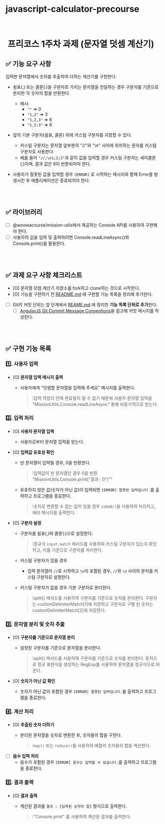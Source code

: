 # javascript-calculator-precourse

<br/>

#  프리코스 1주차 과제 (문자열 덧셈 계산기)

## ✅ 기능 요구 사항

입력한 문자열에서 숫자를 추출하여 더하는 계산기를 구현한다.

- 쉼표(,) 또는 콜론(:)을 구분자로 가지는 문자열을 전달하는 경우 구분자를 기준으로 분리한 각 숫자의 합을 반환한다.
  - 예시:
    - `""` => 0
    - `"1,2"` => 3
    - `"1,2,3"` => 6
    - `"1,2:3"` => 6
- 앞의 기본 구분자(쉼표, 콜론) 외에 커스텀 구분자를 지정할 수 있다.

  - 커스텀 구분자는 문자열 앞부분의 "//"와 "\n" 사이에 위치하는 문자를 커스텀 구분자로 사용한다.
  - 예를 들어 `"//;\n1;2;3"`과 같이 값을 입력할 경우 커스텀 구분자는 세미콜론(;)이며, 결과 값은 6이 반환되어야 한다.

- 사용자가 잘못된 값을 입력할 경우 `[ERROR]` 로 시작하는 메시지와 함께 Error를 발생시킨 후 애플리케이션은 종료되어야 한다.

<br/>
<br/>

## ✅ 라이브러리

- [ ] @woowacourse/mission-utils에서 제공하는 Console API를 사용하여 구현해야 한다.
- [ ] 사용자의 값을 입력 및 출력하려면 Console.readLineAsync()와 Console.print()를 활용한다.

<br/>
<br/>

## ✅ 과제 요구 사항 체크리스트

- [O] 문자열 덧셈 계산기 저장소를 fork하고 clone하는 것으로 시작한다.
- [O] 기능을 구현하기 전 [README.md](http://README.md) 에 구현할 기능 목록을 정리해 추가한다.
- [ ] Git의 커밋 단위는 앞 단계에서 [REAME.md](http://REAME.md) 에 정리한 **기능 목록 단위로 추가**한다.
  - [ ] [AngularJS Git Commit Message Conventions](https://gist.github.com/stephenparish/9941e89d80e2bc58a153)을 참고해 커밋 메시지를 작성한다.

<br/>
<br/>

## ✅ 구현 기능 목록

### 1️⃣. 사용자 입력

- [O] **문자열 입력 메시지 출력**

  - 사용자에게 "덧셈할 문자열을 입력해 주세요" 메시지를 출력한다.

    > ❕입력 작업이 언제 완료될지 알 수 없기 때문에 사용자 문자열 입력을 "MissionUtils.Console.readLineAsync" 통해 비동기적으로 받는다.

### 2️⃣. 입력 처리

- [O] **사용자 문자열 입력**

  - 사용자로부터 문자열 입력을 받는다.

- [O] **입력값 유효성 확인**

  - 빈 문자열이 입력될 경우, 0을 반환한다.

    > ❕입력값이 빈 문자열인 경우 0을 반환 "MissionUtils.Console.print("결과 : 0")""

  - 유효하지 않은 값(숫자가 아닌 값)이 입력되면 `[ERROR] 잘못된 입력입니다.`를 출력하고 프로그램을 종료한다.

    > ❕숫자로 변환할 수 없는 값이 있을 경우 `isNaN()`을 사용하여 처리하고, 에러 메시지를 출력한다.

- [O] **구분자 설정**

  - 구분자를 쉼표(,)와 콜론(:)으로 설정한다.

    > ❕정규식 `input.match` 메서드를 사용하여 커스텀 구분자가 있는지 확인하고, 이를 기준으로 구분자를 처리한다.

  - 커스텀 구분자가 있을 경우

    - 입력 문자열이 `//`로 시작하고 `\n`이 포함된 경우, `//`와 `\n` 사이의 문자를 커스텀 구분자로 설정한다.

  - 커스텀 구분자가 없을 경우 기본 구분자로 분리한다.

    > ❕split() 메서드를 사용하여 구분자를 기준으로 숫자를 분리한다.
    > 구분자는 customDelimiterMatch[1]에 저장하고
    > 구분자로 구별 된 숫자는 customDelimiterMatch[2]에 저장한다.

### 3️⃣. 문자열 분리 및 숫자 추출

- [O] **구분자를 기준으로 문자열 분리**

  - 설정된 구분자를 기준으로 문자열을 분리한다.

    > ❕split() 메서드를 사용하여 구분자를 기준으로 숫자를 분리한다.
    > 동적으로 정규 표현식을 생성하는 RegExp를 사용하여 문자열을 정규식으로 바꾼다.

- [O] **숫자가 아닌 값 확인**

  - 숫자가 아닌 값이 포함된 경우 `[ERROR] 잘못된 입력입니다.`를 출력하고 프로그램을 종료한다.

### 4️⃣. 계산 처리

- [O] **추출된 숫자 더하기**

  - 분리된 문자열을 숫자로 변환한 후, 숫자들의 합을 구한다.

    > ❕`map()` 또는 `reduce()`를 사용하여 배열의 숫자들의 합을 계산한다.

- [ ] **음수 입력 처리**
  - 음수가 포함된 경우 `[ERROR] 음수는 입력할 수 없습니다.`를 출력하고 프로그램을 종료한다.

### 5️⃣. 결과 출력

- [O] **결과 출력**

  - 계산된 결과를 `결과 : {입력된 숫자의 합}` 형식으로 출력한다.

    > ❕"Console.print" 를 사용하여 계산된 결과를 출력한다.
